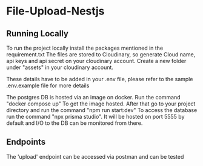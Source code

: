 
# File-Upload-Nestjs
 
## Running Locally
To run the project locally install the packages mentioned in the requirement.txt
The files are stored to Cloudinary, so generate Cloud name, api keys and api secret on your cloudinary account.
Create a new folder under "assets" in your cloudinary account.


These details have to be added in your .env file, please refer to the sample .env.example file for more details

The postgres DB is hosted via an image on docker. 
Run the command "docker compose up" To get the image hosted.
After that go to your project directory and run the command "npm run start:dev" 
To access the database run the command "npx prisma studio". It will be hosted on port 5555 by default and I/O to the DB can be monitored from there.

## Endpoints
The 'upload' endpoint can be accessed via postman and can be tested
